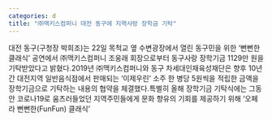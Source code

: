 ```yaml
---
categories: d
title: "㈜맥키스컴퍼니 대전 동구에 지역사랑 장학금 기탁"
---
```

대전 동구(구청장 박희조)는 22일 목척교 옆 수변광장에서 열린 동구민을 위한 ‘뻔뻔한 클래식’ 공연에서 ㈜맥키스컴퍼니 조웅래 회장으로부터 동구사랑 장학기금 1129만 원을 기탁받았다고 밝혔다.2019년 ㈜맥키스컴퍼니와 동구 차세대인재육성재단은 향후 10년간 대전지역 일반음식점에서 판매되는 ‘이제우린’ 소주 한 병당 5원씩을 적립한 금액을 장학기금으로 기탁하는 내용의 협약을 체결했다.특별히 올해 장학기금 기탁식에는 그동안 코로나19로 움츠러들었던 지역주민들에게 문화 향유의 기회를 제공하기 위해 ‘오페라 뻔뻔한(FunFun) 클래식’